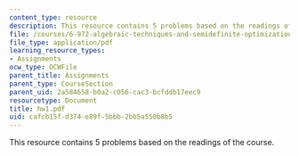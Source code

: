 ```yaml
---
content_type: resource
description: This resource contains 5 problems based on the readings of the course.
file: /courses/6-972-algebraic-techniques-and-semidefinite-optimization-spring-2006/cafcb15fd374e89f5bbb2bb5a550b8b5_hw1.pdf
file_type: application/pdf
learning_resource_types:
- Assignments
ocw_type: OCWFile
parent_title: Assignments
parent_type: CourseSection
parent_uid: 2a584658-b0a2-c056-cac3-bcfddb17eec9
resourcetype: Document
title: hw1.pdf
uid: cafcb15f-d374-e89f-5bbb-2bb5a550b8b5
---
```

This resource contains 5 problems based on the readings of the course.

